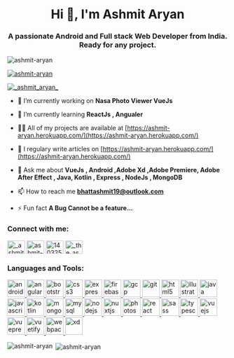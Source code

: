 <h1 align="center">Hi 👋, I'm Ashmit Aryan</h1>
<h3 align="center">A passionate Android and Full stack Web Developer from India. Ready for any project.</h3>

<p align="left"> <img src="https://komarev.com/ghpvc/?username=ashmit-aryan&label=Profile%20views&color=0e75b6&style=flat" alt="ashmit-aryan" /> </p>

<p align="left"> <a href="https://github.com/ryo-ma/github-profile-trophy"><img src="https://github-profile-trophy.vercel.app/?username=ashmit-aryan" alt="ashmit-aryan" /></a> </p>

<p align="left"> <a href="https://twitter.com/_ashmit_aryan_" target="blank"><img src="https://img.shields.io/twitter/follow/_ashmit_aryan_?logo=twitter&style=for-the-badge" alt="_ashmit_aryan_" /></a> </p>

- 🔭 I’m currently working on **Nasa Photo Viewer VueJs**

- 🌱 I’m currently learning **ReactJs , Angualer**

- 👨‍💻 All of my projects are available at [https://ashmit-aryan.herokuapp.com/](https://ashmit-aryan.herokuapp.com/)

- 📝 I regulary write articles on [https://ashmit-aryan.herokuapp.com/](https://ashmit-aryan.herokuapp.com/)

- 💬 Ask me about **VueJs , Android ,Adobe Xd ,Adobe Premiere, Adobe After Effect , Java, Kotlin , Express , NodeJs , MongoDB**

- 📫 How to reach me **bhattashmit19@outlook.com**

- ⚡ Fun fact **A Bug Cannot be a feature...**

<p align="left">
<h3 align="left">Connect with me:</h3>
<a href="https://twitter.com/_ashmit_aryan_" target="blank"><img align="center" src="https://cdn.jsdelivr.net/npm/simple-icons@3.0.1/icons/twitter.svg" alt="_ashmit_aryan_" height="30" width="40" /></a>
<a href="https://linkedin.com/in/ashmit-aryan" target="blank"><img align="center" src="https://cdn.jsdelivr.net/npm/simple-icons@3.0.1/icons/linkedin.svg" alt="ashmit-aryan" height="30" width="40" /></a>
<a href="https://stackoverflow.com/users/14032522" target="blank"><img align="center" src="https://cdn.jsdelivr.net/npm/simple-icons@3.0.1/icons/stackoverflow.svg" alt="14032522" height="30" width="40" /></a>
<a href="https://instagram.com/_the_ashmit_aryan_" target="blank"><img align="center" src="https://cdn.jsdelivr.net/npm/simple-icons@3.0.1/icons/instagram.svg" alt="_the_ashmit_aryan_" height="30" width="40" /></a>
</p>

<h3 align="left">Languages and Tools:</h3>
<p align="left"> <a href="https://developer.android.com" target="_blank"> <img src="https://devicons.github.io/devicon/devicon.git/icons/android/android-original-wordmark.svg" alt="android" width="40" height="40"/> </a> <a href="https://angular.io" target="_blank"> <img src="https://devicons.github.io/devicon/devicon.git/icons/angularjs/angularjs-original.svg" alt="angularjs" width="40" height="40"/> </a> <a href="https://getbootstrap.com" target="_blank"> <img src="https://devicons.github.io/devicon/devicon.git/icons/bootstrap/bootstrap-plain.svg" alt="bootstrap" width="40" height="40"/> </a> <a href="https://www.w3schools.com/css/" target="_blank"> <img src="https://devicons.github.io/devicon/devicon.git/icons/css3/css3-original-wordmark.svg" alt="css3" width="40" height="40"/> </a> <a href="https://expressjs.com" target="_blank"> <img src="https://devicons.github.io/devicon/devicon.git/icons/express/express-original-wordmark.svg" alt="express" width="40" height="40"/> </a> <a href="https://firebase.google.com/" target="_blank"> <img src="https://www.vectorlogo.zone/logos/firebase/firebase-icon.svg" alt="firebase" width="40" height="40"/> </a> <a href="https://cloud.google.com" target="_blank"> <img src="https://www.vectorlogo.zone/logos/google_cloud/google_cloud-icon.svg" alt="gcp" width="40" height="40"/> </a> <a href="https://git-scm.com/" target="_blank"> <img src="https://www.vectorlogo.zone/logos/git-scm/git-scm-icon.svg" alt="git" width="40" height="40"/> </a> <a href="https://www.w3.org/html/" target="_blank"> <img src="https://devicons.github.io/devicon/devicon.git/icons/html5/html5-original-wordmark.svg" alt="html5" width="40" height="40"/> </a> <a href="https://www.adobe.com/in/products/illustrator.html" target="_blank"> <img src="https://www.vectorlogo.zone/logos/adobe_illustrator/adobe_illustrator-icon.svg" alt="illustrator" width="40" height="40"/> </a> <a href="https://www.java.com" target="_blank"> <img src="https://devicons.github.io/devicon/devicon.git/icons/java/java-original-wordmark.svg" alt="java" width="40" height="40"/> </a> <a href="https://developer.mozilla.org/en-US/docs/Web/JavaScript" target="_blank"> <img src="https://devicons.github.io/devicon/devicon.git/icons/javascript/javascript-original.svg" alt="javascript" width="40" height="40"/> </a> <a href="https://kotlinlang.org" target="_blank"> <img src="https://www.vectorlogo.zone/logos/kotlinlang/kotlinlang-icon.svg" alt="kotlin" width="40" height="40"/> </a> <a href="https://www.mongodb.com/" target="_blank"> <img src="https://devicons.github.io/devicon/devicon.git/icons/mongodb/mongodb-original-wordmark.svg" alt="mongodb" width="40" height="40"/> </a> <a href="https://www.mysql.com/" target="_blank"> <img src="https://devicons.github.io/devicon/devicon.git/icons/mysql/mysql-original-wordmark.svg" alt="mysql" width="40" height="40"/> </a> <a href="https://nodejs.org" target="_blank"> <img src="https://devicons.github.io/devicon/devicon.git/icons/nodejs/nodejs-original-wordmark.svg" alt="nodejs" width="40" height="40"/> </a> <a href="https://nuxtjs.org/" target="_blank"> <img src="https://www.vectorlogo.zone/logos/nuxtjs/nuxtjs-icon.svg" alt="nuxtjs" width="40" height="40"/> </a> <a href="https://www.photoshop.com/en" target="_blank"> <img src="https://devicons.github.io/devicon/devicon.git/icons/photoshop/photoshop-plain.svg" alt="photoshop" width="40" height="40"/> </a> <a href="https://reactjs.org/" target="_blank"> <img src="https://devicons.github.io/devicon/devicon.git/icons/react/react-original-wordmark.svg" alt="react" width="40" height="40"/> </a> <a href="https://sass-lang.com" target="_blank"> <img src="https://devicons.github.io/devicon/devicon.git/icons/sass/sass-original.svg" alt="sass" width="40" height="40"/> </a> <a href="https://www.typescriptlang.org/" target="_blank"> <img src="https://devicons.github.io/devicon/devicon.git/icons/typescript/typescript-original.svg" alt="typescript" width="40" height="40"/> </a> <a href="https://vuejs.org/" target="_blank"> <img src="https://devicons.github.io/devicon/devicon.git/icons/vuejs/vuejs-original-wordmark.svg" alt="vuejs" width="40" height="40"/> </a> <a href="https://vuepress.vuejs.org/" target="_blank"> <img src="https://raw.githubusercontent.com/AliasIO/wappalyzer/master/src/drivers/webextension/images/icons/VuePress.svg" alt="vuepress" width="40" height="40"/> </a> <a href="https://vuetifyjs.com/en/" target="_blank"> <img src="https://bestofjs.org/logos/vuetify.svg" alt="vuetify" width="40" height="40"/> </a> <a href="https://webpack.js.org" target="_blank"> <img src="https://devicons.github.io/devicon/devicon.git/icons/webpack/webpack-original.svg" alt="webpack" width="40" height="40"/> </a> <a href="https://www.adobe.com/products/xd.html" target="_blank"> <img src="https://cdn.worldvectorlogo.com/logos/adobe-xd.svg" alt="xd" width="40" height="40"/> </a> </p>

<p><img align="left" src="https://github-readme-stats.vercel.app/api/top-langs/?username=ashmit-aryan&layout=compact" alt="ashmit-aryan" /></p>

<p>&nbsp;<img align="center" src="https://github-readme-stats.vercel.app/api?username=ashmit-aryan&show_icons=true" alt="ashmit-aryan" /></p>

